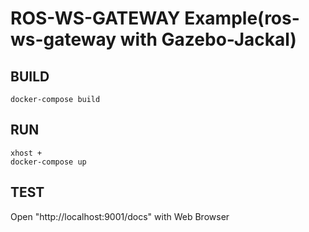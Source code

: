 # ROS-WS-GATEWAY Example(ros-ws-gateway with Gazebo-Jackal)

## BUILD
```
docker-compose build
```
## RUN
```
xhost +
docker-compose up
```

## TEST
Open "http://localhost:9001/docs" with Web Browser
